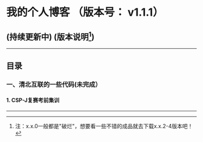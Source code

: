 # 我的个人博客 （版本号： v1.1.1）
## (持续更新中) (版本说明[^01])

--- 
## 目录
### 一、清北互联的一些代码(未完成）
####    1. CSP-J复赛考前集训
---
[^01]: 注：x.x.0一般都是"破烂"，想要看一些不错的成品就去下载x.x.2-4版本吧！
